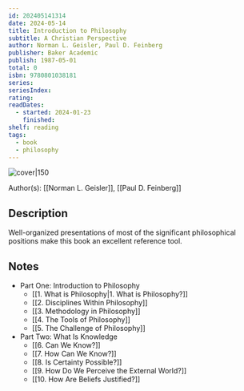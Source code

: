 ```yaml
---
id: 202405141314
date: 2024-05-14
title: Introduction to Philosophy
subtitle: A Christian Perspective
author: Norman L. Geisler, Paul D. Feinberg
publisher: Baker Academic
publish: 1987-05-01
total: 0
isbn: 9780801038181
series: 
seriesIndex: 
rating: 
readDates:
  - started: 2024-01-23
    finished: 
shelf: reading
tags:
  - book
  - philosophy
---
```


![cover|150](http://books.google.com/books/content?id=_QgBAAAACAAJ&printsec=frontcover&img=1&zoom=1&source=gbs_api)

Author(s): [[Norman L. Geisler]], [[Paul D. Feinberg]]

## Description

Well-organized presentations of most of the significant philosophical positions make this book an excellent reference tool.

## Notes

- Part One: Introduction to Philosophy
	- [[1. What is Philosophy|1. What is Philosophy?]]
	- [[2. Disciplines Within Philosophy]]
	- [[3. Methodology in Philosophy]]
	- [[4. The Tools of Philosophy]]
	- [[5. The Challenge of Philosophy]]
- Part Two: What Is Knowledge
	- [[6. Can We Know?]]
	- [[7. How Can We Know?]]
	- [[8. Is Certainty Possible?]]
	- [[9. How Do We Perceive the External World?]]
	- [[10. How Are Beliefs Justified?]]
